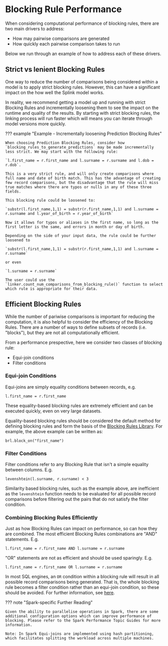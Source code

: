 # Blocking Rule Performance

When considering computational performance of blocking rules, there are two main drivers to address:

- How may pairwise comparisons are generated
- How quickly each pairwise comparison takes to run

Below we run through an example of how to address each of these drivers.

## Strict vs lenient Blocking Rules

One way to reduce the number of comparisons being considered within a model is to apply strict blocking rules. However, this can have a significant impact on the how well the Splink model works.

In reality, we recommend getting a model up and running with strict Blocking Rules and incrementally loosening them to see the impact on the runtime and quality of the results. By starting with strict blocking rules, the linking process will run faster which will means you can iterate through model versions more quickly.

??? example "Example - Incrementally loosening Prediction Blocking Rules"

    When choosing Prediction Blocking Rules, consider how `blocking_rules_to_generate_predictions` may be made incrementally less strict. We may start with the following rule:

    `l.first_name = r.first_name and l.surname = r.surname and l.dob = r.dob`.

    This is a very strict rule, and will only create comparisons where full name and date of birth match. This has the advantage of creating few record comparisons, but the disadvantage that the rule will miss true matches where there are typos or nulls in any of these three fields.

    This blocking rule could be loosened to:

    `substr(l.first_name,1,1) = substr(r.first_name,1,1) and l.surname = r.surname and l.year_of_birth = r.year_of_birth`

    Now it allows for typos or aliases in the first name, so long as the first letter is the same, and errors in month or day of birth.

    Depending on the side of your input data, the rule could be further loosened to

    `substr(l.first_name,1,1) = substr(r.first_name,1,1) and l.surname = r.surname`

    or even

    `l.surname = r.surname`

    The user could use the `linker.count_num_comparisons_from_blocking_rule()` function to select which rule is appropriate for their data.

## Efficient Blocking Rules

While the number of pariwise comparisons is important for reducing the computation, it is also helpful to consider the efficiency of the Blocking Rules. There are a number of ways to define subsets of records (i.e. "blocks"), but they are not all computationally efficient.

From a performance prespective, here we consider two classes of blocking rule:

- Equi-join conditions
- Filter conditions

### Equi-join Conditions

Equi-joins are simply equality conditions between records, e.g.

`l.first_name = r.first_name`

These equality-based blocking rules are extremely efficient and can be executed quickly, even on very large datasets.

Equality-based blocking rules should be considered the default method for defining blocking rules and form the basis of the [Blocking Rules Library](../../blocking_rule_library.md). For example, the above example can be written as:

`brl.block_on("first_name")`


### Filter Conditions

Filter conditions refer to any Blocking Rule that isn't a simple equality between columns. E.g.

`levenshtein(l.surname, r.surname) < 3`

Similarity based blocking rules, such as the example above, are inefficient as the `levenshtein` function needs to be evaluated for all possible record comparisons before filtering out the pairs that do not satisfy the filter condition.


### Combining Blocking Rules Efficiently

Just as how Blocking Rules can impact on performance, so can how they are combined. The most efficient Blocking Rules combinations are "AND" statements. E.g.

`l.first_name = r.first_name AND l.surname = r.surname`

"OR" statements are not as efficient and should be used sparingly. E.g.

`l.first_name = r.first_name OR l.surname = r.surname`

In most SQL engines, an `OR` condition within a blocking rule will result in all possible record comparisons being generated.  That is, the whole blocking rule becomes a filter condition rather than an equi-join condition, so these should be avoided.  For further information, see [here](https://github.com/moj-analytical-services/splink/discussions/1417#discussioncomment-6420575).

??? note "Spark-specific Further Reading"

    Given the ability to parallelise operations in Spark, there are some additional configuration options which can improve performance of blocking. Please refer to the Spark Performance Topic Guides for more information.

    Note: In Spark Equi-joins are implemented using hash partitioning, which facilitates splitting the workload across multiple machines.